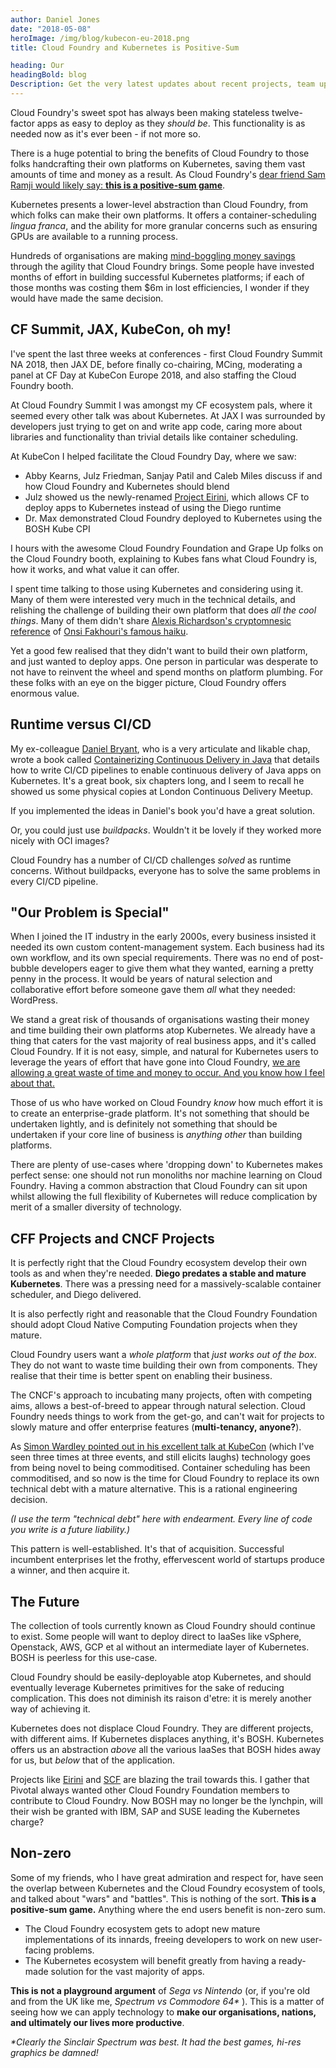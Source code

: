 ```yaml
---
author: Daniel Jones
date: "2018-05-08"
heroImage: /img/blog/kubecon-eu-2018.png
title: Cloud Foundry and Kubernetes is Positive-Sum

heading: Our
headingBold: blog
Description: Get the very latest updates about recent projects, team updates, thoughts and industry news from our team of EngineerBetter experts.
---
```


Cloud Foundry's sweet spot has always been making stateless twelve-factor apps as easy to deploy as they _should be_. This functionality is as needed now as it's ever been - if not more so.

There is a huge potential to bring the benefits of Cloud Foundry to those folks handcrafting their own platforms on Kubernetes, saving them vast amounts of time and money as a result. As Cloud Foundry's [ dear friend Sam Ramji would likely say: **this is a positive-sum game**](https://www.youtube.com/watch?v=qvvwAUZYdNk).

Kubernetes presents a lower-level abstraction than Cloud Foundry, from which folks can make their own platforms. It offers a container-scheduling _lingua franca_, and the ability for more granular concerns such as ensuring GPUs are available to a running process.

Hundreds of organisations are making [mind-boggling money savings](https://youtu.be/V8w4jf5clJk?t=1316) through the agility that Cloud Foundry brings. Some people have invested months of effort in building successful Kubernetes platforms; if each of those months was costing them $6m in lost efficiencies, I wonder if they would have made the same decision.

## CF Summit, JAX, KubeCon, oh my!

I've spent the last three weeks at conferences - first Cloud Foundry Summit NA 2018, then JAX DE, before finally co-chairing, MCing, moderating a panel at CF Day at KubeCon Europe 2018, and also staffing the Cloud Foundry booth.

At Cloud Foundry Summit I was amongst my CF ecosystem pals, where it seemed every other talk was about Kubernetes. At JAX I was surrounded by developers just trying to get on and write app code, caring more about libraries and functionality than trivial details like container scheduling.

At KubeCon I helped facilitate the Cloud Foundry Day, where we saw:

* Abby Kearns, Julz Friedman, Sanjay Patil and Caleb Miles discuss if and how Cloud Foundry and Kubernetes should blend
* Julz showed us the newly-renamed [Project Eirini](), which allows CF to deploy apps to Kubernetes instead of using the Diego runtime
* Dr. Max demonstrated Cloud Foundry deployed to Kubernetes using the BOSH Kube CPI

I hours with the awesome Cloud Foundry Foundation and Grape Up folks on the Cloud Foundry booth, explaining to Kubes fans what Cloud Foundry is, how it works, and what value it can offer.

I spent time talking to those using Kubernetes and considering using it. Many of them were interested very much in the technical details, and relishing the challenge of building their own platform that does _all the cool things_. Many of them didn't share [Alexis Richardson's cryptomnesic reference](https://youtu.be/qUK-F40oLVQ?t=572) of [Onsi Fakhouri's famous haiku](https://twitter.com/onsijoe/status/598235841635360768?lang=en).

Yet a good few realised that they didn't want to build their own platform, and just wanted to deploy apps. One person in particular was desperate to not have to reinvent the wheel and spend months on platform plumbing. For these folks with an eye on the bigger picture, Cloud Foundry offers enormous value.

## Runtime versus CI/CD

My ex-colleague [Daniel Bryant](https://twitter.com/danielbryantuk), who is a very articulate and likable chap, wrote a book called [Containerizing Continuous Delivery in Java](https://www.safaribooksonline.com/library/view/containerizing-continuous-delivery/9781491986851/) that details how to write CI/CD pipelines to enable continuous delivery of Java apps on Kubernetes. It's a great book, six chapters long, and I seem to recall he showed us some physical copies at London Continuous Delivery Meetup.

If you implemented the ideas in Daniel's book you'd have a great solution.

Or, you could just use _buildpacks_. Wouldn't it be lovely if they worked more nicely with OCI images?

Cloud Foundry has a number of CI/CD challenges _solved_ as runtime concerns. Without buildpacks, everyone has to solve the same problems in every CI/CD pipeline.

## "Our Problem is Special"

When I joined the IT industry in the early 2000s, every business insisted it needed its own custom content-management system. Each business had its own workflow, and its own special requirements. There was no end of post-bubble developers eager to give them what they wanted, earning a pretty penny in the process. It would be years of natural selection and collaborative effort before someone gave them _all_ what they needed: WordPress.

We stand a great risk of thousands of organisations wasting their money and time building their own platforms atop Kubernetes. We already have a thing that caters for the vast majority of real business apps, and it's called Cloud Foundry. If it is not easy, simple, and natural for Kubernetes users to leverage the years of effort that have gone into Cloud Foundry, [we are allowing a great waste of time and money to occur. And you know how I feel about that.](https://youtu.be/QWMUYl0BkEI?t=1167)

Those of us who have worked on Cloud Foundry _know_ how much effort it is to create an enterprise-grade platform. It's not something that should be undertaken lightly, and is definitely not something that should be undertaken if your core line of business is _anything other_ than building platforms.

There are plenty of use-cases where 'dropping down' to Kubernetes makes perfect sense: one should not run monoliths nor machine learning on Cloud Foundry. Having a common abstraction that Cloud Foundry can sit upon whilst allowing the full flexibility of Kubernetes will reduce complication by merit of a smaller diversity of technology.

## CFF Projects and CNCF Projects

It is perfectly right that the Cloud Foundry ecosystem develop their own tools as and when they're needed. **Diego predates a stable and mature Kubernetes**. There was a pressing need for a massively-scalable container scheduler, and Diego delivered.

It is also perfectly right and reasonable that the Cloud Foundry Foundation should adopt Cloud Native Computing Foundation projects when they mature.

Cloud Foundry users want a _whole platform_ that _just works out of the box_. They do not want to waste time building their own from components. They realise that their time is better spent on enabling their business.

The CNCF's approach to incubating many projects, often with competing aims, allows a best-of-breed to appear through natural selection. Cloud Foundry needs things to work from the get-go, and can't wait for projects to slowly mature and offer enterprise features (**multi&#8209;tenancy,&nbsp;anyone?**).

As [Simon Wardley pointed out in his excellent talk at KubeCon](https://www.youtube.com/watch?v=xlNYYy8pzB4) (which I've seen three times at three events, and still elicits laughs) technology goes from being novel to being commoditised. Container scheduling has been commoditised, and so now is the time for Cloud Foundry to replace its own technical debt with a mature alternative. This is a rational engineering decision.

_(I use the term "technical debt" here with endearment. Every line of code you write is a future liability.)_

This pattern is well-established. It's that of acquisition. Successful incumbent enterprises let the frothy, effervescent world of startups produce a winner, and then acquire it.

## The Future

The collection of tools currently known as Cloud Foundry should continue to exist. Some people will want to deploy direct to IaaSes like vSphere, Openstack, AWS, GCP et al without an intermediate layer of Kubernetes. BOSH is peerless for this use-case.

Cloud Foundry should be easily-deployable atop Kubernetes, and should eventually leverage Kubernetes primitives for the sake of reducing complication. This does not diminish its raison d'etre: it is merely another way of achieving it.

Kubernetes does not displace Cloud Foundry. They are different projects, with different aims. If Kubernetes displaces anything, it's BOSH. Kubernetes offers us an abstraction _above_ all the various IaaSes that BOSH hides away for us, but _below_ that of the application.

Projects like [Eirini](https://docs.google.com/document/d/1qs6UQQDWMkfOpY19XqS3CfvI00jCns876TjplJ6E95s/edit#heading=h.poicq8c1xfqn) and [SCF](https://github.com/SUSE/scf) are blazing the trail towards this. I gather that Pivotal always wanted other Cloud Foundry Foundation members to contribute to Cloud Foundry. Now BOSH may no longer be the lynchpin, will their wish be granted with IBM, SAP and SUSE leading the Kubernetes charge?

## Non-zero

Some of my friends, who I have great admiration and respect for, have seen the overlap between Kubernetes and the Cloud Foundry ecosystem of tools, and talked about "wars" and "battles". This is nothing of the sort. **This is a positive-sum game.** Anything where the end users benefit is non-zero sum.

* The Cloud Foundry ecosystem gets to adopt new mature implementations of its innards, freeing developers to work on new user-facing problems.
* The Kubernetes ecosystem will benefit greatly from having a ready-made solution for the vast majority of apps.

**This is not a playground argument** of _Sega vs Nintendo_ (or, if you're old and from the UK like me, _Spectrum vs Commodore 64*_ ). This is a matter of seeing how we can apply technology to **make our organisations, nations, and ultimately our lives more productive**.



_*Clearly the Sinclair Spectrum was best. It had the best games, hi-res graphics be damned!_
